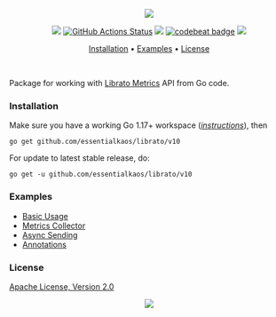<p align="center"><a href="#readme"><img src="https://gh.kaos.st/go-librato.svg"/></a></p>

<p align="center">
  <a href="https://pkg.go.dev/github.com/essentialkaos/librato"><img src="https://pkg.go.dev/badge/github.com/essentialkaos/librato" /></a>
  <a href="https://github.com/essentialkaos/librato/actions"><img src="https://github.com/essentialkaos/librato/workflows/CI/badge.svg" alt="GitHub Actions Status" /></a>
  <a href="https://goreportcard.com/report/github.com/essentialkaos/librato"><img src="https://goreportcard.com/badge/github.com/essentialkaos/librato"></a>
  <a href="https://codebeat.co/projects/github-com-essentialkaos-librato"><img alt="codebeat badge" src="https://codebeat.co/badges/f82e704d-67a7-4c6f-9e5d-1acf058c937b" /></a>
  <a href="#license"><img src="https://gh.kaos.st/apache2.svg"></a>
</p>

<p align="center"><a href="#installation">Installation</a> • <a href="#examples">Examples</a> • <a href="#license">License</a></p>

<br/>

Package for working with [Librato Metrics](https://www.librato.com) API from Go code.

### Installation

Make sure you have a working Go 1.17+ workspace (_[instructions](https://golang.org/doc/install)_), then

```
go get github.com/essentialkaos/librato/v10
```

For update to latest stable release, do:

```
go get -u github.com/essentialkaos/librato/v10
```

### Examples

* [Basic Usage](examples/basic_example.go)
* [Metrics Collector](examples/collector_example.go)
* [Async Sending](examples/async_example.go)
* [Annotations](examples/annotations_example.go)

### License

[Apache License, Version 2.0](https://www.apache.org/licenses/LICENSE-2.0)

<p align="center"><a href="https://essentialkaos.com"><img src="https://gh.kaos.st/ekgh.svg"/></a></p>
